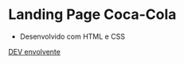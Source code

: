 # Landing Page Coca-Cola

- Desenvolvido com HTML e CSS

[DEV envolvente](https://www.youtube.com/watch?v=G4gzPVE2N0U&list=PLn-1oXF21q6IwN9F3qZF9-2yEpkAtjU9w&index=2)